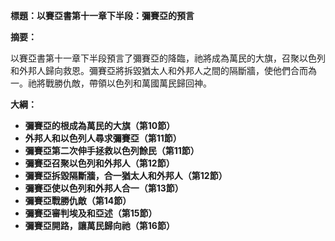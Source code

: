 **標題：以賽亞書第十一章下半段：彌賽亞的預言**

**摘要：**

以賽亞書第十一章下半段預言了彌賽亞的降臨，祂將成為萬民的大旗，召聚以色列和外邦人歸向救恩。彌賽亞將拆毀猶太人和外邦人之間的隔斷牆，使他們合而為一。祂將戰勝仇敵，帶領以色列和萬國萬民歸回神。

**大綱：**

* **彌賽亞的根成為萬民的大旗（第10節）**
* **外邦人和以色列人尋求彌賽亞（第11節）**
* **彌賽亞第二次伸手拯救以色列餘民（第11節）**
* **彌賽亞召聚以色列和外邦人（第12節）**
* **彌賽亞拆毀隔斷牆，合一猶太人和外邦人（第12節）**
* **彌賽亞使以色列和外邦人合一（第13節）**
* **彌賽亞戰勝仇敵（第14節）**
* **彌賽亞審判埃及和亞述（第15節）**
* **彌賽亞開路，讓萬民歸向祂（第16節）**